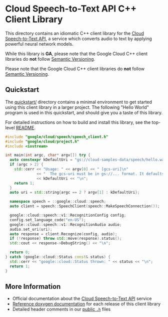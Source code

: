 # Cloud Speech-to-Text API C++ Client Library

This directory contains an idiomatic C++ client library for the
[Cloud Speech-to-Text API][cloud-service-docs], a service which converts audio
to text by applying powerful neural network models.

While this library is **GA**, please note that the Google Cloud C++ client libraries do **not** follow
[Semantic Versioning](https://semver.org/).

Please note that the Google Cloud C++ client libraries do **not** follow
[Semantic Versioning](https://semver.org/).

## Quickstart

The [quickstart/](quickstart/README.md) directory contains a minimal environment
to get started using this client library in a larger project. The following
"Hello World" program is used in this quickstart, and should give you a taste of
this library.

For detailed instructions on how to build and install this library, see the
top-level [README](/README.md#building-and-installing).

<!-- inject-quickstart-start -->

```cc
#include "google/cloud/speech/speech_client.h"
#include "google/cloud/project.h"
#include <iostream>

int main(int argc, char* argv[]) try {
  auto constexpr kDefaultUri = "gs://cloud-samples-data/speech/hello.wav";
  if (argc > 2) {
    std::cerr << "Usage: " << argv[0] << " [gcs-uri]\n"
              << "  The gcs-uri must be in gs://... format. It defaults to "
              << kDefaultUri << "\n";
    return 1;
  }
  auto uri = std::string{argc == 2 ? argv[1] : kDefaultUri};

  namespace speech = ::google::cloud::speech;
  auto client = speech::SpeechClient(speech::MakeSpeechConnection());

  google::cloud::speech::v1::RecognitionConfig config;
  config.set_language_code("en-US");
  google::cloud::speech::v1::RecognitionAudio audio;
  audio.set_uri(uri);
  auto response = client.Recognize(config, audio);
  if (!response) throw std::move(response).status();
  std::cout << response->DebugString() << "\n";

  return 0;
} catch (google::cloud::Status const& status) {
  std::cerr << "google::cloud::Status thrown: " << status << "\n";
  return 1;
}
```

<!-- inject-quickstart-end -->

## More Information

- Official documentation about the [Cloud Speech-to-Text API][cloud-service-docs] service
- [Reference doxygen documentation][doxygen-link] for each release of this
  client library
- Detailed header comments in our [public `.h`][source-link] files

[cloud-service-docs]: https://cloud.google.com/speech
[doxygen-link]: https://googleapis.dev/cpp/google-cloud-speech/latest/
[source-link]: https://github.com/googleapis/google-cloud-cpp/tree/main/google/cloud/speech
